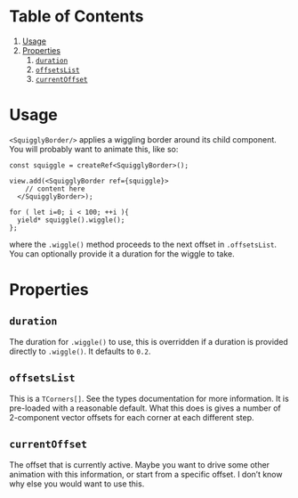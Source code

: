 
# Table of Contents

1.  [Usage](#orge806ede)
2.  [Properties](#orgf12c28e)
    1.  [`duration`](#orge6b1ebc)
    2.  [`offsetsList`](#orga6500f1)
    3.  [`currentOffset`](#org37d8f54)



<a id="orge806ede"></a>

# Usage

`<SquigglyBorder/>` applies a wiggling border around its child component. You will probably want to animate this, like so:

    const squiggle = createRef<SquigglyBorder>();
    
    view.add(<SquigglyBorder ref={squiggle}>
        // content here
      </SquigglyBorder>);
    
    for ( let i=0; i < 100; ++i ){
      yield* squiggle().wiggle();
    };

where the `.wiggle()` method proceeds to the next offset in `.offsetsList`. You can optionally provide it a duration for the wiggle to take.


<a id="orgf12c28e"></a>

# Properties


<a id="orge6b1ebc"></a>

## `duration`

The duration for `.wiggle()` to use, this is overridden if a duration is provided directly to `.wiggle()`. It defaults to `0.2`.


<a id="orga6500f1"></a>

## `offsetsList`

This is a `TCorners[]`. See the types documentation for more information. It is pre-loaded with a reasonable default. What this does is gives a number of 2-component vector offsets for each corner at each different step.


<a id="org37d8f54"></a>

## `currentOffset`

The offset that is currently active. Maybe you want to drive some other animation with this information, or start from a specific offset. I don&rsquo;t know why else you would want to use this.

